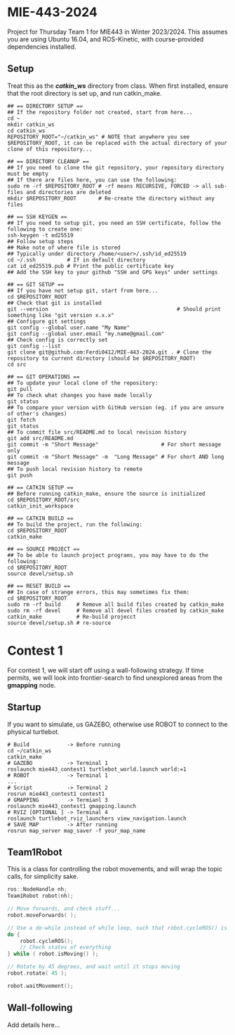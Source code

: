 # MIE-443-2024
Project for Thursday Team 1 for MIE443 in Winter 2023/2024. This assumes you are using Ubuntu 16.04, and ROS-Kinetic, with course-provided dependencies installed.

## Setup
Treat this as the ***catkin_ws*** directory from class. When first installed, ensure that the root directory is set up, and run catkin_make.
```shell
## == DIRECTORY SETUP ==
## If the repository folder not created, start from here...
cd ~
mkdir catkin_ws
cd catkin_ws
REPOSITORY_ROOT="~/catkin_ws" # NOTE that anywhere you see $REPOSITORY_ROOT, it can be replaced with the actual directory of your clone of this repository...

## == DIRECTORY CLEANUP ==
## If you need to clone the git repository, your repository directory must be empty
## If there are files here, you can use the following:
sudo rm -rf $REPOSITORY_ROOT # -rf means RECURSIVE, FORCED -> all sub-files and directories are deleted
mkdir $REPOSITORY_ROOT       # Re-create the directory without any files

## == SSH KEYGEN ==
## If you need to setup git, you need an SSH certificate, follow the following to create one:
ssh-keygen -t ed25519
## Follow setup steps
## Make note of where file is stored
## Typically under directory /home/<user>/.ssh/id_ed25519
cd ~/.ssh          # If in default directory
cat id_ed25519.pub # Print the public certificate key
## Add the SSH key to your github "SSH and GPG keys" under settings

## == GIT SETUP ==
## If you have not setup git, start from here...
cd $REPOSITORY_ROOT
## Check that git is installed
git --version                                         # Should print something like "git version x.x.x"
## Configure git settings
git config --global user.name "My Name"
git config --global user.email "my.name@gmail.com"
## Check config is correctly set
git config --list
git clone git@github.com:Ferdi0412/MIE-443-2024.git . # Clone the repository to current directory (should be $REPOSITORY_ROOT)
cd src

## == GIT OPERATIONS ==
## To update your local clone of the repository:
git pull
## To check what changes you have made locally
git status
## To compare your version with GitHub version (eg. if you are unsure of other's changes)
git fetch
git status
## To commit file src/README.md to local revision history
git add src/README.md
git commit -m "Short Message"                    # For short message only
git commit -m "Short Message" -m  "Long Message" # For short AND long message
## To push local revision history to remote
git push

## == CATKIN SETUP ==
## Before running catkin_make, ensure the source is initialized
cd $REPOSITORY_ROOT/src
catkin_init_workspace

## == CATKIN BUILD ==
## To build the project, run the following:
cd $REPOSITORY_ROOT
catkin_make

## == SOURCE PROJECT ==
## To be able to launch project programs, you may have to do the following:
cd $REPOSITORY_ROOT
source devel/setup.sh

## == RESET BUILD ==
## In case of strange errors, this may sometimes fix them:
cd $REPOSITORY_ROOT
sudo rm -rf build     # Remove all build files created by catkin_make
sudo rm -rf devel     # Remove all devel files created by catkin_make
catkin_make           # Re-build projecct
source devel/setup.sh # re-source
```

# Contest 1
For contest 1, we will start off using a wall-following strategy. If time permits, we will look into frontier-search to find unexplored areas from the **gmapping** node.

## Startup
If you want to simulate, us GAZEBO, otherwise use ROBOT to connect to the physical turtlebot.
```shell
# Build            -> Before running
cd ~/catkin_ws
catkin_make
# GAZEBO           -> Terminal 1
roslaunch mie443_contest1 turtlebot_world.launch world:=1
# ROBOT            -> Terminal 1
...
# Script           -> Terminal 2
rosrun mie443_contest1 contest1
# GMAPPING         -> Termianl 3
roslaunch mie443_contest1 gmapping.launch
# RVIZ [OPTIONAL ] -> Terminal 4
roslaunch turtlebot_rviz_launchers view_navigation.launch
# SAVE MAP         -> After running
rosrun map_server map_saver -f your_map_name
```

## Team1Robot
This is a class for controlling the robot movements, and will wrap the topic calls, for simplicity sake.

```c++
ros::NodeHandle nh;
Team1Robot robot(nh);

// Move forwards, and check stuff...
robot.moveForwards( );

// Use a do-while instead of while loop, such that robot.cycleROS() is run at least once, so that .isMoving updates
do {
    robot.cycleROS();
    // Check states of everything
} while ( robot.isMoving() );

// Rotate by 45 degrees, and wait until it stops moving
robot.rotate( 45 );

robot.waitMovement();
```

## Wall-following
Add details here...
